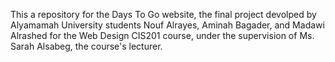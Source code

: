 This a repository for the Days To Go website, the final project devolped by Alyamamah University students Nouf Alrayes, Aminah Bagader, and Madawi Alrashed for the Web Design CIS201 course, under the supervision of Ms. Sarah Alsabeg, the course's lecturer.
